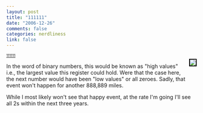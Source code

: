```yaml
--- 
layout: post
title: "111111"
date: "2006-12-26"
comments: false
categories: nerdliness
link: false
---
```


<p style="float: right; margin-left: 10px; margin-bottom: 10px"> <a href="http://www.flickr.com/photos/zanshin/334220121/" title="photo sharing"><img src="http://farm1.static.flickr.com/128/334220121_bd3f63e8eb_m.jpg" style="border: 2px solid #000000" /></a></p>
<span style="font-size: 0.7em; margin-top: 0px">
<a href="http://www.flickr.com/photos/zanshin/334220121/">111111</a></span>

In the word of binary numbers, this would be known as "high values" i.e., the largest value this register could hold. Were that the case here, the next number would have been "low values" or all zeroes. Sadly, that event won't happen for another 888,889 miles.

While I most likely won't see that happy event, at the rate I'm going I'll see all 2s within the next three years.

<br clear="all" />
